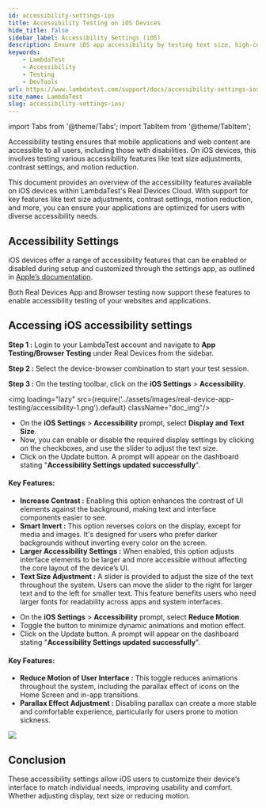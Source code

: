 ```yaml
---
id: accessibility-settings-ios
title: Accessibility Testing on iOS Devices
hide_title: false
sidebar_label: Accessibility Settings (iOS)
description: Ensure iOS app accessibility by testing text size, high-contrast, and reduce motion settings with real-time updates, notifications, and simplified animations.
keywords:
    - LambdaTest
    - Accessibility
    - Testing
    - DevTools
url: https://www.lambdatest.com/support/docs/accessibility-settings-ios/
site_name: LambdaTest
slug: accessibility-settings-ios/
---
```


import Tabs from '@theme/Tabs';
import TabItem from '@theme/TabItem';

<script type="application/ld+json"
      dangerouslySetInnerHTML={{ __html: JSON.stringify({
       "@context": "https://schema.org",
        "@type": "BreadcrumbList",
        "itemListElement": [{
          "@type": "ListItem",
          "position": 1,
          "name": "Home",
          "item": "https://www.lambdatest.com"
        },{
          "@type": "ListItem",
          "position": 2,
          "name": "Support",
          "item": "https://www.lambdatest.com/support/docs/"
        },{
          "@type": "ListItem",
          "position": 3,
          "name": "What is Accessibility Testing",
          "item": "https://www.lambdatest.com/support/docs/accessibility-settings-ios/"
        }]
      })
    }}
></script>
Accessibility testing ensures that mobile applications and web content are accessible to all users, including those with disabilities. On iOS devices, this involves testing various accessibility features like text size adjustments, contrast settings, and motion reduction.

This document provides an overview of the accessibility features available on iOS devices within LambdaTest's Real Devices Cloud. With support for key features like text size adjustments, contrast settings, motion reduction, and more, you can ensure your applications are optimized for users with diverse accessibility needs.

## Accessibility Settings
iOS devices offer a range of accessibility features that can be enabled or disabled during setup and customized through the settings app, as outlined in [Apple’s documentation](https://support.apple.com/en-in/guide/iphone/iph3e2e4367/ios).

Both Real Devices App and Browser testing now support these features to enable accessibility testing of your websites and applications. 

## Accessing iOS accessibility settings 

**Step 1 :** Login to your LambdaTest account and navigate to **App Testing/Browser Testing** under Real Devices from the sidebar.

**Step 2 :** Select the device-browser combination to start your test session. 

**Step 3 :** On the testing toolbar, click on the **iOS Settings** > **Accessibility**. 

<img loading="lazy" src={require('../assets/images/real-device-app-testing/accessibility-1.png').default} className="doc_img"/>

<Tabs className="docs__val">

<TabItem value="display-text" label="Display and Text Size" default>

- On the **iOS Settings** > **Accessibility** prompt, select **Display and Text Size**.
- Now, you can enable or disable the required display settings by clicking on the checkboxes, and use the slider to adjust the text size.
- Click on the Update button. A prompt will appear on the dashboard stating "**Accessibility Settings updated successfully**".

#### Key Features:
- **Increase Contrast :** Enabling this option enhances the contrast of UI elements against the background, making text and interface components easier to see.
- **Smart Invert :** This option reverses colors on the display, except for media and images. It's designed for users who prefer darker backgrounds without inverting every color on the screen.
- **Larger Accessibility Settings :** When enabled, this option adjusts interface elements to be larger and more accessible without affecting the core layout of the device’s UI.
- **Text Size Adjustment :** A slider is provided to adjust the size of the text throughout the system. Users can move the slider to the right for larger text and to the left for smaller text. This feature benefits users who need larger fonts for readability across apps and system interfaces.


</TabItem>

<TabItem value="reduce-motion" label="Reduce Motion" default>

- On the **iOS Settings** > **Accessibility** prompt, select **Reduce Motion**.
- Toggle the button to minimize dynamic animations and motion effect.
- Click on the Update button. A prompt will appear on the dashboard stating "**Accessibility Settings updated successfully**".

#### Key Features:
- **Reduce Motion of User Interface :** This toggle reduces animations throughout the system, including the parallax effect of icons on the Home Screen and in-app transitions.
- **Parallax Effect Adjustment :** Disabling parallax can create a more stable and comfortable experience, particularly for users prone to motion sickness.

</TabItem>
</Tabs>
<img loading="lazy" src={require('../assets/images/real-device-app-testing/accessibility-2.png').default} className="doc_img"/>

## Conclusion
These accessibility settings allow iOS users to customize their device’s interface to match individual needs, improving usability and comfort. Whether adjusting display, text size or reducing motion.